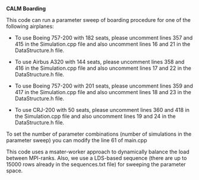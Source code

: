 **CALM Boarding**


This code can run a parameter sweep of boarding procedure for one of the following airplanes:


- To use Boeing 757-200 with 182 seats, please uncomment lines 357 and 415 in the Simulation.cpp file and also uncomment lines 16 and 21 in the DataStructure.h file.

- To use Airbus A320 with 144 seats, please uncomment lines 358 and 416 in the Simulation.cpp file and also uncomment lines 17 and 22 in the DataStructure.h file.

- To use Boeing 757-200 with 201 seats, please uncomment lines 359 and 417 in the Simulation.cpp file and also uncomment lines 18 and 23 in the DataStructure.h file.

- To use CRJ-200 with 50 seats, please uncomment lines 360 and 418 in the Simulation.cpp file and also uncomment lines 19 and 24 in the DataStructure.h file. 



To set the number of parameter combinations (number of simulations in the parameter sweep) you can modify the line 61 of main.cpp

This code uses a msater-worker approach to dynamically balance the load between MPI-ranks. Also, we use a LDS-based sequence (there are up to 15000 rows already in the sequences.txt file) for sweeping the parameter space.